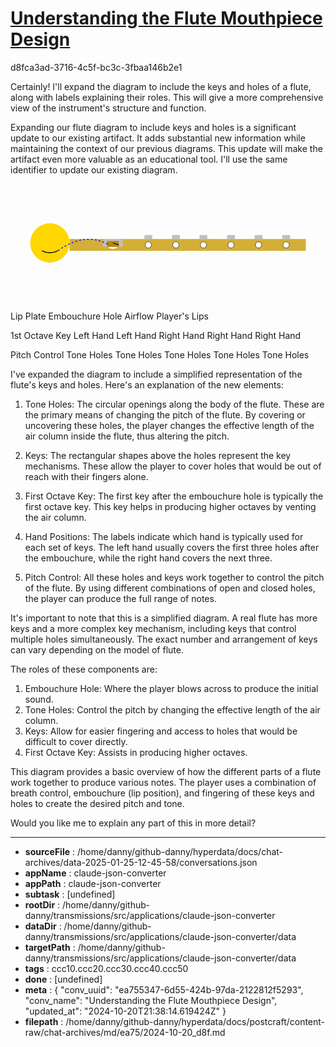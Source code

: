 # [Understanding the Flute Mouthpiece Design](https://claude.ai/chat/ea755347-6d55-424b-97da-2122812f5293)

d8fca3ad-3716-4c5f-bc3c-3fbaa146b2e1

 Certainly! I'll expand the diagram to include the keys and holes of a flute, along with labels explaining their roles. This will give a more comprehensive view of the instrument's structure and function.

<antThinking>Expanding our flute diagram to include keys and holes is a significant update to our existing artifact. It adds substantial new information while maintaining the context of our previous diagrams. This update will make the artifact even more valuable as an educational tool. I'll use the same identifier to update our existing diagram.</antThinking>

<antArtifact identifier="flute-mouthpiece-diagram" type="image/svg+xml" title="Comprehensive Flute Diagram with Keys and Holes">
<svg xmlns="http://www.w3.org/2000/svg" viewBox="0 0 800 300">
  <!-- Player's head (simplified) -->
  <circle cx="100" cy="150" r="50" fill="#ffd700" />
  <path d="M80 170 Q100 180 120 170" fill="none" stroke="black" stroke-width="2" />

  <!-- Flute body -->
  <rect x="150" y="140" width="600" height="30" fill="#d4af37" />

  <!-- Embouchure hole -->
  <ellipse cx="260" cy="155" rx="15" ry="10" fill="white" />

  <!-- Lip plate -->
  <rect x="235" y="140" width="50" height="20" rx="5" ry="5" fill="#c0c0c0" />

  <!-- Riser and Cut -->
  <rect x="245" y="145" width="30" height="15" fill="#b8860b" />
  <line x1="260" y1="150" x2="275" y2="155" stroke="black" stroke-width="2" />

  <!-- Airflow indication -->
  <path d="M120 170 Q190 120 250 155" fill="none" stroke="blue" stroke-width="2" stroke-dasharray="5,5">
    <animate attributeName="stroke-dashoffset" from="10" to="0" dur="1s" repeatCount="indefinite" />
  </path>

  <!-- Keys and holes -->
  <circle cx="350" cy="155" r="8" fill="white" stroke="black" />
  <circle cx="420" cy="155" r="8" fill="white" stroke="black" />
  <circle cx="490" cy="155" r="8" fill="white" stroke="black" />
  <circle cx="560" cy="155" r="8" fill="white" stroke="black" />
  <circle cx="630" cy="155" r="8" fill="white" stroke="black" />
  <circle cx="700" cy="155" r="8" fill="white" stroke="black" />

  <!-- Key mechanisms (simplified) -->
  <rect x="340" y="130" width="20" height="10" fill="silver" />
  <rect x="410" y="130" width="20" height="10" fill="silver" />
  <rect x="480" y="130" width="20" height="10" fill="silver" />
  <rect x="550" y="130" width="20" height="10" fill="silver" />
  <rect x="620" y="130" width="20" height="10" fill="silver" />
  <rect x="690" y="130" width="20" height="10" fill="silver" />

  <!-- Labels -->
  <text x="260" y="120" text-anchor="middle" font-size="12">Lip Plate</text>
  <text x="260" y="200" text-anchor="middle" font-size="12">Embouchure Hole</text>
  <text x="180" y="100" text-anchor="middle" font-size="12" fill="blue">Airflow</text>
  <text x="100" y="240" text-anchor="middle" font-size="12">Player's Lips</text>
  
  <text x="350" y="110" text-anchor="middle" font-size="10">1st Octave Key</text>
  <text x="420" y="110" text-anchor="middle" font-size="10">Left Hand</text>
  <text x="490" y="110" text-anchor="middle" font-size="10">Left Hand</text>
  <text x="560" y="110" text-anchor="middle" font-size="10">Right Hand</text>
  <text x="630" y="110" text-anchor="middle" font-size="10">Right Hand</text>
  <text x="700" y="110" text-anchor="middle" font-size="10">Right Hand</text>
  
  <text x="350" y="220" text-anchor="middle" font-size="10">Pitch Control</text>
  <text x="420" y="220" text-anchor="middle" font-size="10">Tone Holes</text>
  <text x="490" y="220" text-anchor="middle" font-size="10">Tone Holes</text>
  <text x="560" y="220" text-anchor="middle" font-size="10">Tone Holes</text>
  <text x="630" y="220" text-anchor="middle" font-size="10">Tone Holes</text>
  <text x="700" y="220" text-anchor="middle" font-size="10">Tone Holes</text>
</svg>
</antArtifact>

I've expanded the diagram to include a simplified representation of the flute's keys and holes. Here's an explanation of the new elements:

1. Tone Holes: The circular openings along the body of the flute. These are the primary means of changing the pitch of the flute. By covering or uncovering these holes, the player changes the effective length of the air column inside the flute, thus altering the pitch.

2. Keys: The rectangular shapes above the holes represent the key mechanisms. These allow the player to cover holes that would be out of reach with their fingers alone.

3. First Octave Key: The first key after the embouchure hole is typically the first octave key. This key helps in producing higher octaves by venting the air column.

4. Hand Positions: The labels indicate which hand is typically used for each set of keys. The left hand usually covers the first three holes after the embouchure, while the right hand covers the next three.

5. Pitch Control: All these holes and keys work together to control the pitch of the flute. By using different combinations of open and closed holes, the player can produce the full range of notes.

It's important to note that this is a simplified diagram. A real flute has more keys and a more complex key mechanism, including keys that control multiple holes simultaneously. The exact number and arrangement of keys can vary depending on the model of flute.

The roles of these components are:

1. Embouchure Hole: Where the player blows across to produce the initial sound.
2. Tone Holes: Control the pitch by changing the effective length of the air column.
3. Keys: Allow for easier fingering and access to holes that would be difficult to cover directly.
4. First Octave Key: Assists in producing higher octaves.

This diagram provides a basic overview of how the different parts of a flute work together to produce various notes. The player uses a combination of breath control, embouchure (lip position), and fingering of these keys and holes to create the desired pitch and tone.

Would you like me to explain any part of this in more detail?

---

* **sourceFile** : /home/danny/github-danny/hyperdata/docs/chat-archives/data-2025-01-25-12-45-58/conversations.json
* **appName** : claude-json-converter
* **appPath** : claude-json-converter
* **subtask** : [undefined]
* **rootDir** : /home/danny/github-danny/transmissions/src/applications/claude-json-converter
* **dataDir** : /home/danny/github-danny/transmissions/src/applications/claude-json-converter/data
* **targetPath** : /home/danny/github-danny/transmissions/src/applications/claude-json-converter/data
* **tags** : ccc10.ccc20.ccc30.ccc40.ccc50
* **done** : [undefined]
* **meta** : {
  "conv_uuid": "ea755347-6d55-424b-97da-2122812f5293",
  "conv_name": "Understanding the Flute Mouthpiece Design",
  "updated_at": "2024-10-20T21:38:14.619424Z"
}
* **filepath** : /home/danny/github-danny/hyperdata/docs/postcraft/content-raw/chat-archives/md/ea75/2024-10-20_d8f.md